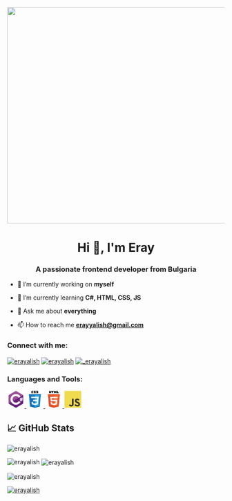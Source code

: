 <img align="center" src="https://media.giphy.com/media/vFKqnCdLPNOKc/giphy.gif" width="1000" height="500" />

<h1 align="center">Hi 👋, I'm Eray</h1>

<h3 align="center">A passionate frontend developer from Bulgaria</h3>





- 🔭 I’m currently working on **myself**

- 🌱 I’m currently learning **C#, HTML, CSS, JS**

- 💬 Ask me about **everything**

- 📫 How to reach me **erayyalish@gmail.com**

<h3 align="left">Connect with me:</h3>
<p align="left">
<a href="https://dev.to/erayalish" target="blank"><img align="center" src="https://raw.githubusercontent.com/rahuldkjain/github-profile-readme-generator/master/src/images/icons/Social/devto.svg" alt="erayalish" height="30" width="40" /></a>
<a href="https://www.linkedin.com/in/eray-alish-44b387255/" target="blank"><img align="center" src="https://raw.githubusercontent.com/rahuldkjain/github-profile-readme-generator/master/src/images/icons/Social/linked-in-alt.svg" alt="erayalish" height="30" width="40" /></a>
<a href="https://instagram.com/_erayalish" target="blank"><img align="center" src="https://raw.githubusercontent.com/rahuldkjain/github-profile-readme-generator/master/src/images/icons/Social/instagram.svg" alt="_erayalish" height="30" width="40" /></a>
</p>

<h3 align="left">Languages and Tools:</h3>
<p align="left"> <a href="https://www.w3schools.com/cs/" target="_blank" rel="noreferrer"> <img src="https://raw.githubusercontent.com/devicons/devicon/master/icons/csharp/csharp-original.svg" alt="csharp" width="40" height="40"/> </a> <a  alt="html5" width="40" height="40"/> <a href="https://www.w3schools.com/css/" target="_blank" rel="noreferrer"> <img src="https://raw.githubusercontent.com/devicons/devicon/master/icons/css3/css3-original-wordmark.svg" alt="css3" width="40" height="40"/> </a> <a href="https://www.w3.org/html/" target="_blank" rel="noreferrer"> <img src="https://raw.githubusercontent.com/devicons/devicon/master/icons/html5/html5-original-wordmark.svg" alt="html5" width="40" height="40"/> </a> <a href="https://developer.mozilla.org/en-US/docs/Web/JavaScript" target="_blank" rel="noreferrer"> <img src="https://raw.githubusercontent.com/devicons/devicon/master/icons/javascript/javascript-original.svg" alt="javascript" width="40" height="40"/> </a> </p>

## 📈 GitHub Stats 

<p align="left"> <img src="https://komarev.com/ghpvc/?username=erayalish&label=Profile%20views&color=0e75b6&style=flat" alt="erayalish" /> </p>
<p><img align="left" src="https://github-readme-stats.vercel.app/api/top-langs?username=erayalish&show_icons=true&locale=en&layout=compact" alt="erayalish" /></p>

<p>&nbsp;<img align="center" src="https://github-readme-stats.vercel.app/api?username=erayalish&show_icons=true&locale=en" alt="erayalish" /></p>

<p><img align="center" src="https://github-readme-streak-stats.herokuapp.com/?user=erayalish&" alt="erayalish" /></p>


<p align="left"> <a href="https://github.com/ryo-ma/github-profile-trophy"><img src="https://github-profile-trophy.vercel.app/?username=erayalish" alt="erayalish" /></a> </p>




